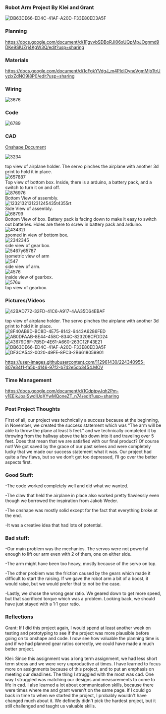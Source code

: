 ### Robot Arm Project By Klei and Grant
![DB63DE66-ED4C-41AF-A20D-F33E80ED3A5F](https://user-images.githubusercontent.com/112961430/224341052-c560f472-c529-4494-a47d-4f968f58772f.jpeg)

### Planning
https://docs.google.com/document/d/1FgvvbSDBoRJI06xUQpMpJOgnmd9DKe9SlUZrj4KgW3Q/edit?usp=sharing
### Materials
https://docs.google.com/document/d/1cFgkYVdgJ_m4PIdiOyneVgmMjbTtrUyzixZdNO9I8P0/edit?usp=sharing
### Wiring 
![3676](https://user-images.githubusercontent.com/112961430/223809378-427893e8-c7b1-4b99-b90b-6442d20fbf80.PNG)

### Code 
![6789](https://user-images.githubusercontent.com/112961430/223812342-bcbcfb7a-0a6c-4634-bf4f-a68768a1ff46.PNG)

### CAD
[Onshape Document](https://cvilleschools.onshape.com/documents/47e42486aa1f04385733a015/w/cf439275c7c100674ca82dee/e/2871b8441496d47856568721?renderMode=0&uiState=6409efdaf6606948eb77c350)

![3234](https://user-images.githubusercontent.com/112961430/222746515-05ee210f-e042-45a0-9256-c03e15a3c6b3.PNG)<figcaption>top view of airplane holder. The servo pinches the airplane with another 3d print to hold it in place. </figcaption>
![657887](https://user-images.githubusercontent.com/112961430/222463198-fb8b333b-57bc-4cdf-a789-d397bb074a45.PNG)<figcaption>Top view of bottom box. Inside, there is a arduino, a battery pack, and a switch to turn it on and off. </figcaption>
![876976](https://user-images.githubusercontent.com/112961430/222463201-f148bd1c-36ce-49c3-8d6c-6265588da07b.PNG)<figcaption> Bottom View of assembly. </figcaption>
![1232132131231245435t4355rt](https://user-images.githubusercontent.com/112961430/222463204-1b2e2286-ba9e-44f2-b01a-da15168b5c7c.PNG)<figcaption> Side View of assembly. </figcaption>
![68799](https://user-images.githubusercontent.com/112961430/222463205-62a55634-0c3e-42bd-a480-79c61538a5ad.PNG)<figcaption> Bottom View of box. Battery pack is facing down to make it easy to switch out batteries. Holes are there to screw in battery pack and arduino. </figcaption>
![43432t](https://user-images.githubusercontent.com/112961430/222463206-11517aca-bd37-45bf-a0e9-e25133470c9a.PNG)<figcaption> zoomed in view of bottom box. </figcaption>
![2342345](https://user-images.githubusercontent.com/112961430/222463209-a2ff7266-5d67-4487-8ef0-0efa0e2df4bb.PNG)<figcaption> side view of gear box.</figcaption>
![5467y65787](https://user-images.githubusercontent.com/112961430/222463210-8f6b1764-72b2-4b78-ad56-8fe2889d4983.PNG)<figcaption> isometric view of arm </figcaption>
![547](https://user-images.githubusercontent.com/112961430/223136519-94e0dfbc-802c-46da-b555-66ef68711a05.PNG)<figcaption> side view of arm. </figcaption>
![4576](https://user-images.githubusercontent.com/112961430/223141934-f431f907-46a8-4320-82ae-70691d821756.PNG)<figcaption> inside view of gearbox. </figcaption>
![576u](https://user-images.githubusercontent.com/112961430/223141935-5290896c-7c5b-40ea-bfeb-79299d71923e.PNG)<figcaption> top view of gearbox. </figcaption>


### Pictures/Videos
![42BAD772-32FD-41C6-A917-4AA35D64EBAF](https://user-images.githubusercontent.com/112961430/224341026-630ad833-c4c9-413c-bbee-7db91a99aa38.jpeg)<figcaption>top view of airplane holder. The servo pinches the airplane with another 3d print to hold it in place. </figcaption>
![8F40AB9D-BC8D-4E75-8142-6443A6286FED](https://user-images.githubusercontent.com/112961430/224340980-d9e7a9f8-decb-4365-b0de-2cfb6bbd580b.jpeg)
![AB0DFAAB-8E44-458C-834C-823208CFDD24](https://user-images.githubusercontent.com/112961430/224340988-ff807781-a5f4-47a0-a124-e57955d9ac6a.jpeg)
![43679D8F-7B5D-4E61-A660-263C12F43E21](https://user-images.githubusercontent.com/112961430/224340997-94a89b7b-ba46-43f6-ac6c-3470831e6f78.jpeg)
![DB63DE66-ED4C-41AF-A20D-F33E80ED3A5F](https://user-images.githubusercontent.com/112961430/224341052-c560f472-c529-4494-a47d-4f968f58772f.jpeg)
![DF3CA542-0020-49FE-8FC3-2B6618059901](https://user-images.githubusercontent.com/112961430/224340969-6402c6ef-62de-4167-a9b4-bb5990ffc865.jpeg)

https://user-images.githubusercontent.com/112961430/224340955-807e34f1-fa5b-4146-97f2-b742e5cb3454.MOV

### Time Management
https://docs.google.com/document/d/1CdptpyJqh2Pm-v1EEjkJoalSwdlUqXYwMQoneZT_n74/edit?usp=sharing

### Post Project Thoughts
First of all, our project was technically a success because at the beginning, in November, we created the success statement which was “The arm will be able to throw the plane at least 5 feet.” and we technically completed it by throwing from the hallway above the lab down into it and traveling over 5 feet. Does that mean that we are satisfied with our final product? Of course not! We got saved by the grace of our past selves and were completely lucky that we made our success statement what it was. Our project had quite a few flaws, but so we don’t get too depressed, I’ll go over the better aspects first. 

### Good Stuff:
-The code worked completely well and did what we wanted.

-The claw that held the airplane in place also worked pretty flawlessly even though we borrowed the inspiration from Jakob Weder. 

-The onshape was mostly solid except for the fact that everything broke at the end. 

-It was a creative idea that had lots of potential.

### Bad stuff:
-Our main problem was the mechanics. The servos were not powerful enough to lift our arm even with 2 of them, one on either side.

-The arm might have been too heavy, mostly because of the servo on top.

-The other problem was the friction caused by the gears which made it difficult to start the raising. If we gave the robot arm a bit of a boost, it would raise, but we would prefer that to not be the case. 

-Lastly, we chose the wrong gear ratio. We geared down to get more speed, but that sacrificed torque which was a problem. Looking back, we should have just stayed with a 1:1 gear ratio.

### Reflections
Grant: If I did this project again, I would spend at least another week on testing and prototyping to see if the project was more plausible before going on to onshape and code. I now see how valuable the planning time is and if we had planned gear ratios correctly, we could have made a much better project.

Klei: Since this assignment was a long term assignment, we had less short term stress and we were very unproductive at times. I have learned to focus more on assignments because of this project, and to put an emphasis on meeting our deadlines. The thing I struggled with the most was cad. One way I struggled was matching our designs and measurements to come to life in cad. I also learned a lot about communication skills, because there were times where me and grant weren't on the same page. If I could go back in time to when we started the project, I probably wouldn't have changed much about it. We definetly didn't pick the hardest project, but it still challenged and taught us valuable skills. 
